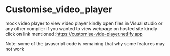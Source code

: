 # Customise_video_player
mock video player
 to view video player kindly open files in Visual studio or any other compiler
 if you wanted to view webpage on hosted site kindly click on link mentioned :https://customise-vide-player.netlify.app


 Note:
  some of the javascript code is remaining that why some features may not work 